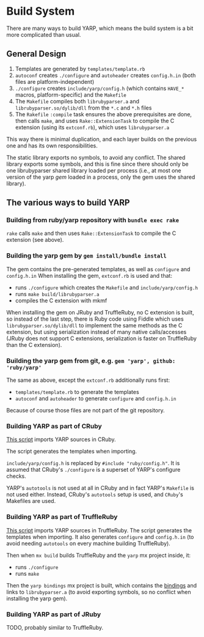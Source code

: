 # Build System

There are many ways to build YARP, which means the build system is a bit more complicated than usual.

## General Design

1. Templates are generated by `templates/template.rb`
2. `autoconf` creates `./configure` and `autoheader` creates `config.h.in` (both files are platform-independent)
3. `./configure` creates `include/yarp/config.h` (which contains `HAVE_*` macros, platform-specific) and the `Makefile`
4. The `Makefile` compiles both `librubyparser.a` and `librubyparser.so/dylib/dll` from the `*.c` and `*.h` files
5. The `Rakefile` `:compile` task ensures the above prerequisites are done, then calls `make`,
  and uses `Rake::ExtensionTask` to compile the C extension (using its `extconf.rb`), which uses `librubyparser.a`

This way there is minimal duplication, and each layer builds on the previous one and has its own responsibilities.

The static library exports no symbols, to avoid any conflict.
The shared library exports some symbols, and this is fine since there should only be one librubyparser shared library
loaded per process (i.e., at most one version of the yarp *gem* loaded in a process, only the gem uses the shared library).

## The various ways to build YARP

### Building from ruby/yarp repository with `bundle exec rake`

`rake` calls `make` and then uses `Rake::ExtensionTask` to compile the C extension (see above).

### Building the yarp gem by `gem install/bundle install`

The gem contains the pre-generated templates, as well as `configure` and `config.h.in`
When installing the gem, `extconf.rb` is used and that:
* runs `./configure` which creates the `Makefile` and `include/yarp/config.h`
* runs `make build/librubyparser.a`
* compiles the C extension with mkmf

When installing the gem on JRuby and TruffleRuby, no C extension is built, so instead of the last step,
there is Ruby code using Fiddle which uses `librubyparser.so/dylib/dll`
to implement the same methods as the C extension, but using serialization instead of many native calls/accesses
(JRuby does not support C extensions, serialization is faster on TruffleRuby than the C extension).

### Building the yarp gem from git, e.g. `gem 'yarp', github: 'ruby/yarp'`

The same as above, except the `extconf.rb` additionally runs first:
* `templates/template.rb` to generate the templates
* `autoconf` and `autoheader` to generate `configure` and `config.h.in`

Because of course those files are not part of the git repository.

### Building YARP as part of CRuby

[This script](https://github.com/ruby/ruby/blob/32e828bb4a6c65a392b2300f3bdf93008c7b6f25/tool/sync_default_gems.rb#L399-L426) imports YARP sources in CRuby.

The script generates the templates when importing.

`include/yarp/config.h` is replaced by `#include "ruby/config.h"`.
It is assumed that CRuby's `./configure` is a superset of YARP's configure checks.

YARP's `autotools` is not used at all in CRuby and in fact YARP's `Makefile` is not used either.
Instead, CRuby's `autotools` setup is used, and `CRuby`'s Makefiles are used.

### Building YARP as part of TruffleRuby

[This script](https://github.com/oracle/truffleruby/blob/master/tool/import-yarp.sh) imports YARP sources in TruffleRuby.
The script generates the templates when importing.
It also generates `configure` and `config.h.in` (to avoid needing `autotools` on every machine building TruffleRuby).

Then when `mx build` builds TruffleRuby and the `yarp` mx project inside, it:
* runs `./configure`
* runs `make`

Then the `yarp bindings` mx project is built, which contains the [bindings](https://github.com/oracle/truffleruby/blob/master/src/main/c/yarp_bindings/src/yarp_bindings.c)
and links to `librubyparser.a` (to avoid exporting symbols, so no conflict when installing the yarp gem).

### Building YARP as part of JRuby

TODO, probably similar to TruffleRuby.
